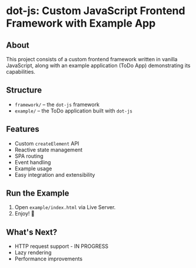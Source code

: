 # dot-js: Custom JavaScript Frontend Framework with Example App

## About

This project consists of a custom frontend framework written in vanilla JavaScript, along with an example application (ToDo App) demonstrating its capabilities.

## Structure

- `framework/` – the `dot-js` framework
- `example/` – the ToDo application built with `dot-js`

## Features

- Custom `createElement` API
- Reactive state management
- SPA routing
- Event handling
- Example usage
- Easy integration and extensibility

## Run the Example

1. Open `example/index.html` via Live Server.
2. Enjoy! 🎉

## What's Next?

- HTTP request support - IN PROGRESS
- Lazy rendering
- Performance improvements
